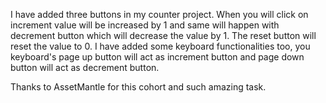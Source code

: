 I have added three buttons in my counter project.
When you will click on increment value will be increased by 1 and same will happen with decrement button which will decrease the value by 1. The reset button will reset the value to 0. 
I have added some keyboard functionalities too, you keyboard's page up button will act as increment button and page down button will act as decrement button.

Thanks to AssetMantle for this cohort and such amazing task.
